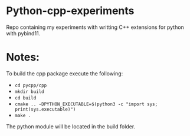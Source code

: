# Python-cpp-experiments
Repo containing my experiments with writting C++ extensions for python with pybind11.

# Notes:
To build the cpp package execute the following:
- `cd pycpp/cpp`
- `mkdir build`
- `cd build` 
- `cmake .. -DPYTHON_EXECUTABLE=$(python3 -c "import sys; print(sys.executable)")`
- `make .`

The python module will be located in the build folder.


